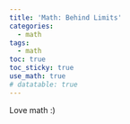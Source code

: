 ```yaml
---
title: 'Math: Behind Limits'
categories:
  - math
tags:
  - math 
toc: true
toc_sticky: true
use_math: true
# datatable: true
---
```


Love math :)


<script type="text/tikz">
\begin{tikzpicture}
    % Draw axes
    \draw[->] (-5,0) -- (5,0) node[right] {$x$};
    \draw[->] (0,-1) -- (0,10) node[above] {$y$};

    % Draw plot
    \draw[blue,smooth,samples=100,domain=-4.5:4.5] plot(\x,{\x*\x});

    % Labeling the plot
    \node at (3,9) [right] {$f(x)=x^2$};

    % Draw and label x axis tick marks
    \foreach \x in {-4,-3,...,4} {
        \draw (\x,-0.2) -- (\x,0.2); % Tick mark
        \node[below] at (\x,-0.2) {\x}; % Label
    }

    % Draw and label y axis tick marks
    \foreach \y in {1,...,10} {
        \draw (-0.2,\y) -- (0.2,\y); % Tick mark
        \node[left] at (-0.2,\y) {\y}; % Label
    }

\end{tikzpicture}
</script>